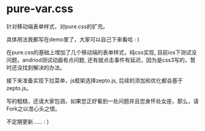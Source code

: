 # pure-var.css
针对移动端表单样式，对pure.css的扩充。

具体用法我都写在demo里了，大家可以自己下来看哈 : )

在pure.css的基础上增加了几个移动端的表单样式，纯css实现,
目前ios下测试没问题，andriod测试动画有点问题,
还有就点击事件有延迟，因为是css3写的，暂时还没找到解决的办法。


接下来准备实现下拉菜单，js框架选择zepto.js,
后续的添加和优化都会基于zepto.js。

写的粗糙，还请大家包涵，如果您正好看到一处问题并且您身怀处女座，那么，请Fork之以泄心头之恨。

不定期更新……  : )


